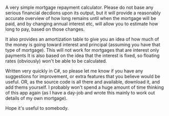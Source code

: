 A very simple mortgage repayment calculator. Please do not base any serious financial decdions upon its output, but it will provide a reasonably accurate overview of how long remains until when the mortgage will be paid, and by changing annual interest
 etc, will allow you to estimate how long to pay, based on those changes. 

It also provides an amortization table to give you an idea of how much of the money is going toward interest and principal (assuming you have that type of mortgage). This will not work for mortgages that are interest only payments It is also based on the 
idea that the interest is fixed, so floating rates (obviously) won't be able to be calculated.

Written very quickly in C#, so please let me know if you have any suggestions for improvement, or extra features that you believe would be useful. OR, as the source code is all there and available, download it, and add thems yourself. I probably won't 
spend a huge amount of time thinking of this app again (as I have a day-job and wrote this mainly to work out details of my own mortgage).

Hope it's useful to somebody.

